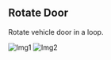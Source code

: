 ## Rotate Door
Rotate vehicle door in a loop.

![Img1](http://i.imgur.com/2j0OzSG.png) ![Img2](http://i.imgur.com/bhaFGfS.png)